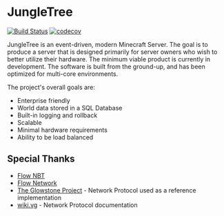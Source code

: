 # JungleTree

[![Build Status](https://travis-ci.org/JungleTree/JungleTree.svg?branch=master)](https://travis-ci.org/JungleTree/JungleTree) [![codecov](https://codecov.io/gh/JungleTree/JungleTree/branch/master/graph/badge.svg)](https://codecov.io/gh/JungleTree/JungleTree)

JungleTree is an event-driven, modern Minecraft Server. The goal is to produce a server that is designed primarily for server owners who wish to better utilize their hardware. The minimum viable product is currently in development. The software is built from the ground-up, and has been optimized for multi-core environments.

The project's overall goals are:

* Enterprise friendly
* World data stored in a SQL Database
* Built-in logging and rollback
* Scalable
* Minimal hardware requirements
* Ability to be load balanced

## Special Thanks

* [Flow NBT](https://github.com/flow/nbt)
* [Flow Network](https://github.com/flow/network)
* [The Glowstone Project](https://github.com/GlowstoneMC/Glowstone) - Network Protocol used as a reference implementation
* [wiki.vg](http://wiki.vg) - Network Protocol documentation
